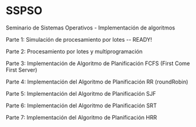 # SSPSO
Seminario de Sistemas Operativos - Implementación de algoritmos

Parte 1: Simulación de procesamiento por lotes  -- READY!

Parte 2: Procesamiento por lotes y multiprogramación

Parte 3: Implementación de Algoritmo de Planificación FCFS (First Come First Server)

Parte 4: Implementación del Algoritmo de Planificación RR (roundRobin)

Parte 5: Implementación del Algoritmo de Planificación SJF

Parte 6: Implementación del Algoritmo de Planificación SRT

Parte 7: Implementación del Algoritmo de Planificación HRR
